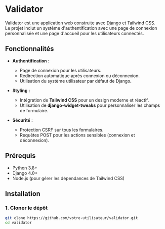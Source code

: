 # Validator

Validator est une application web construite avec Django et Tailwind CSS. Le projet inclut un système d'authentification avec une page de connexion personnalisée et une page d'accueil pour les utilisateurs connectés. 

## Fonctionnalités

- **Authentification** :
  - Page de connexion pour les utilisateurs.
  - Redirection automatique après connexion ou déconnexion.
  - Utilisation du système utilisateur par défaut de Django.

- **Styling** :
  - Intégration de **Tailwind CSS** pour un design moderne et réactif.
  - Utilisation de **django-widget-tweaks** pour personnaliser les champs de formulaire.

- **Sécurité** :
  - Protection CSRF sur tous les formulaires.
  - Requêtes POST pour les actions sensibles (connexion et déconnexion).

## Prérequis

- Python 3.8+
- Django 4.0+
- Node.js (pour gérer les dépendances de Tailwind CSS)

## Installation

### 1. Cloner le dépôt
```bash
git clone https://github.com/votre-utilisateur/validator.git
cd validator
